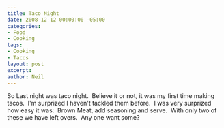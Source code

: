 ```yaml
---
title: Taco Night
date: 2008-12-12 00:00:00 -05:00
categories:
- Food
- Cooking
tags:
- Cooking
- Tacos
layout: post
excerpt: 
author: Neil
---
```


So Last night was taco night.&nbsp; Believe it or not, it was my first time making tacos.&nbsp; I'm surprized I haven't tackled them before.&nbsp; I was very surprized how easy it was:&nbsp; Brown Meat, add seasoning and serve.&nbsp; With only two of these we have left overs.&nbsp; Any one want some?
